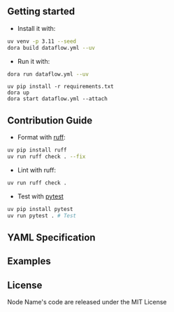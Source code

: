 ## Getting started

- Install it with:

```bash
uv venv -p 3.11 --seed
dora build dataflow.yml --uv
```

- Run it with:

```bash
dora run dataflow.yml --uv
```

```Running the yolo
uv pip install -r requirements.txt
dora up
dora start dataflow.yml --attach
```

## Contribution Guide

- Format with [ruff](https://docs.astral.sh/ruff/):

```bash
uv pip install ruff
uv run ruff check . --fix
```

- Lint with ruff:

```bash
uv run ruff check .
```

- Test with [pytest](https://github.com/pytest-dev/pytest)

```bash
uv pip install pytest
uv run pytest . # Test
```

## YAML Specification

## Examples

## License

Node Name's code are released under the MIT License
